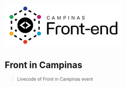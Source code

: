 ![Logo Front in Campinas](./imgs/logo.png)

# Front in Campinas

> Livecode of Front in Campinas event